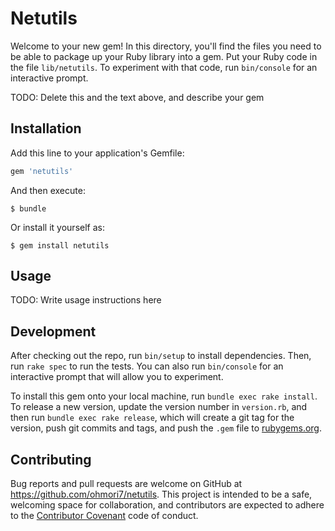 # Netutils

Welcome to your new gem! In this directory, you'll find the files you need to be able to package up your Ruby library into a gem. Put your Ruby code in the file `lib/netutils`. To experiment with that code, run `bin/console` for an interactive prompt.

TODO: Delete this and the text above, and describe your gem

## Installation

Add this line to your application's Gemfile:

```ruby
gem 'netutils'
```

And then execute:

    $ bundle

Or install it yourself as:

    $ gem install netutils

## Usage

TODO: Write usage instructions here

## Development

After checking out the repo, run `bin/setup` to install dependencies. Then, run `rake spec` to run the tests. You can also run `bin/console` for an interactive prompt that will allow you to experiment.

To install this gem onto your local machine, run `bundle exec rake install`. To release a new version, update the version number in `version.rb`, and then run `bundle exec rake release`, which will create a git tag for the version, push git commits and tags, and push the `.gem` file to [rubygems.org](https://rubygems.org).

## Contributing

Bug reports and pull requests are welcome on GitHub at https://github.com/ohmori7/netutils. This project is intended to be a safe, welcoming space for collaboration, and contributors are expected to adhere to the [Contributor Covenant](http://contributor-covenant.org) code of conduct.

